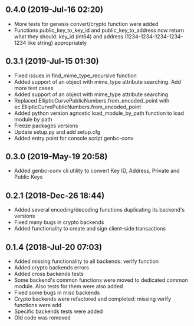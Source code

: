 ## 0.4.0 (2019-Jul-16 02:20)

* More tests for genesis convert/crypto function were added
* Functions public_key_to_key_id and public_key_to_address now return what they should: key_id (int64) and address (1234-1234-1234-1234-1234 like string) appropriately 

## 0.3.1 (2019-Jul-15 01:30)

* Fixed issues in find_mime_type_recursive function
* Added support of an object with mime_type attribute searching. Add more test cases
* Added support of an object with mime_type attribute searching
* Replaced EllipticCurvePublicNumbers.from_encoded_point with ec.EllipticCurvePublicNumbers.from_encoded_point
* Added python version agnostic load_module_by_path function to load module by path
* Freeze packages versions
* Update setup.py and add setup.cfg
* Added entry point for console script genbc-conv

## 0.3.0 (2019-May-19 20:58)

* Added genbc-conv cli utility to convert Key ID, Address, Private and Public Keys

## 0.2.1 (2018-Dec-26 18:44)

* Added several encoding/decoding functions duplicating its backend's versions
* Fixed many bugs in crypto backends
* Added functionality to create and sign client-side transactions

## 0.1.4 (2018-Jul-20 07:03)

* Added missing functionality to all backends: verify function
* Added crypto backends errors
* Added cross backends tests
* Some backend's common functions were moved to dedicated common module. Also tests for them were also added
* Fixed some bugs in misc backends
* Crypto backends were refactored and completed: missing verify functions were add
* Specific backends tests were added
* Old code was removed

